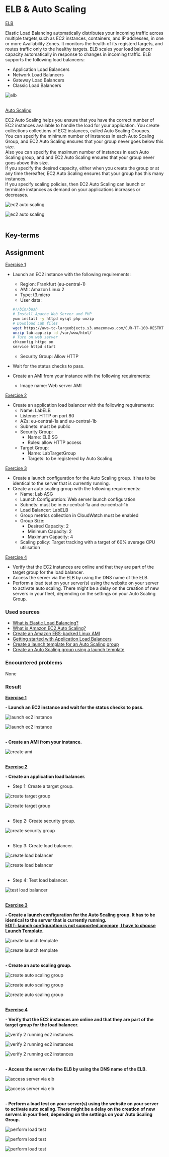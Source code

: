 # ELB & Auto Scaling

<ins>ELB</ins>  

Elastic Load Balancing automatically distributes your incoming traffic across multiple targets,such as EC2 instances, containers, and IP addresses, in one or more Availability Zones. It monitors the health of its registerd targets, and routes traffic only to the healthy targets. ELB scales your load balancer capacity automatically in response to changes in incoming traffic.
ELB supports the following load balancers:
- Application Load Balancers 
- Network Load Balancers
- Gateway Load Balancers
- Classic Load Balancers

![elb](/05_AWS_2/includes/01_elb-auto-scaling0-1.png)<br><br>

<ins>Auto Scaling</ins>

EC2 Auto Scaling helps you ensure that you have the correct number of EC2 instances available to handle the load for your application. You create collections collections of EC2 instances, called Auto Scaling Groupes.  
You can specify the minimum number of instances in each Auto Scaling Group, and EC2 Auto Scaling ensures that your group never goes below this size.  
Also you can specify the maximum number of instances in each Auto Scaling group, and and EC2 Auto Scaling ensures that your group never goes above this size.  
If you specify the desired capacity, either when you create the group or at any time thereafter, EC2 Auto Scaling ensures that your group has this many instances.  
If you specify scaling policies, then EC2 Auto Scaling can launch or terminate instances as demand on your applications increases or decreases.

![ec2 auto scaling](/05_AWS_2/includes/01_elb-auto-scaling0-2.png)<br>

![ec2 auto scaling](/05_AWS_2/includes/01_elb-auto-scaling0-3.png)<br><br>

## Key-terms

## Assignment

<ins>Exercise 1</ins>

- Launch an EC2 instance with the following requirements:
    - Region: Frankfurt (eu-central-1)
    - AMI: Amazon Linux 2
    - Type: t3.micro
    - User data:

    ```bash
    #!/bin/bash
    # Install Apache Web Server and PHP
    yum install -y httpd mysql php unzip
    # Download Lab files
    wget https://aws-tc-largeobjects.s3.amazonaws.com/CUR-TF-100-RESTRT-1/80-lab-vpc-web-server/lab-app.zip
    unzip lab-app.zip -d /var/www/html/
    # Turn on web server
    chkconfig httpd on
    service httpd start
    ```
    - Security Group: Allow HTTP
- Wait for the status checks to pass.
- Create an AMI from your instance with the following requirements:
    - Image name: Web server AMI

<ins>Exercise 2</ins>

- Create an application load balancer with the following requirements:
    - Name: LabELB
    - Listener: HTTP on port 80
    - AZs: eu-central-1a and eu-central-1b
    - Subnets: must be public
    - Security Group:
        - Name: ELB SG
        - Rules: allow HTTP access
    - Target Group:
        - Name: LabTargetGroup
        - Targets: to be registered by Auto Scaling

<ins>Exercise 3</ins>

- Create a launch configuration for the Auto Scaling group. It has to be identical to the server that is currently running.
- Create an auto scaling group with the following requirements:
    - Name: Lab ASG
    - Launch Configuration: Web server launch configuration
    - Subnets: must be in eu-central-1a and eu-central-1b
    - Load Balancer: LabELB
    - Group metrics collection in CloudWatch must be enabled
    - Group Size:
        - Desired Capacity: 2
        - Minimum Capacity: 2
        - Maximum Capacity: 4
    - Scaling policy: Target tracking with a target of 60% average CPU utilisation

<ins>Exercise 4</ins>

- Verify that the EC2 instances are online and that they are part of the target group for the load balancer.
- Access the server via the ELB by using the DNS name of the ELB.
- Perform a load test on your server(s) using the website on your server to activate auto scaling. There might be a delay on the creation of new servers in your fleet, depending on the settings on your Auto Scaling Group.

### Used sources
- [What is Elastic Load Balancing?](https://docs.aws.amazon.com/elasticloadbalancing/latest/userguide/what-is-load-balancing.html)
- [What is Amazon EC2 Auto Scaling?](https://docs.aws.amazon.com/autoscaling/ec2/userguide/what-is-amazon-ec2-auto-scaling.html)
- [Create an Amazon EBS-backed Linux AMI](https://docs.aws.amazon.com/AWSEC2/latest/UserGuide/creating-an-ami-ebs.html)
- [Getting started with Application Load Balancers](https://docs.aws.amazon.com/elasticloadbalancing/latest/application/application-load-balancer-getting-started.html)
- [Create a launch template for an Auto Scaling group](https://docs.aws.amazon.com/autoscaling/ec2/userguide/create-launch-template.html)
- [Create an Auto Scaling group using a launch template](https://docs.aws.amazon.com/autoscaling/ec2/userguide/create-asg-launch-template.html)

### Encountered problems
None

### Result

**<ins>Exercise 1</ins>**

**- Launch an EC2 instance and wait for the status checks to pass.**

![launch ec2 instance](/05_AWS_2/includes/01_elb-auto-scaling1-1-1.png)<br>

![launch ec2 instance](/05_AWS_2/includes/01_elb-auto-scaling1-1-2.png)<br><br>

**- Create an AMI from your instance.**

![create ami](/05_AWS_2/includes/01_elb-auto-scaling1-3-1.png)<br><br>

**<ins>Exercise 2</ins>**

**- Create an application load balancer.**

- Step 1: Create a target group.

![create target group](/05_AWS_2/includes/01_elb-auto-scaling2-1-1.png)<br>

![create target group](/05_AWS_2/includes/01_elb-auto-scaling2-1-2.png)<br><br>

- Step 2: Create security group.

![create security group](/05_AWS_2/includes/01_elb-auto-scaling2-2-1.png)<br><br>

- Step 3: Create load balancer.

![create load balancer](/05_AWS_2/includes/01_elb-auto-scaling2-3-1.png)<br>

![create load balancer](/05_AWS_2/includes/01_elb-auto-scaling2-3-2.png)<br><br>

- Step 4: Test load balancer.

![test load balancer](/05_AWS_2/includes/01_elb-auto-scaling2-4-1.png)<br><br>

**<ins>Exercise 3</ins>**

**- Create a launch configuration for the Auto Scaling group. It has to be identical to the server that is currently running.  
<ins>EDIT: launch configuration is not supported anymore, I have to choose Launch Template.</ins>**

![create launch template](/05_AWS_2/includes/01_elb-auto-scaling3-1-1.png)<br>

![create launch template](/05_AWS_2/includes/01_elb-auto-scaling3-1-2.png)<br><br>

**- Create an auto scaling group.**

![create auto scaling group](/05_AWS_2/includes/01_elb-auto-scaling3-2-1.png)<br>

![create auto scaling group](/05_AWS_2/includes/01_elb-auto-scaling3-2-2.png)<br>

![create auto scaling group](/05_AWS_2/includes/01_elb-auto-scaling3-2-3.png)<br><br>

**<ins>Exercise 4</ins>**

**- Verify that the EC2 instances are online and that they are part of the target group for the load balancer.**

![verify 2 running ec2 instances](/05_AWS_2/includes/01_elb-auto-scaling4-1-1.png)<br>

![verify 2 running ec2 instances](/05_AWS_2/includes/01_elb-auto-scaling4-1-2.png)<br>

![verify 2 running ec2 instances](/05_AWS_2/includes/01_elb-auto-scaling4-1-3.png)<br><br>

**- Access the server via the ELB by using the DNS name of the ELB.**

![access server via elb](/05_AWS_2/includes/01_elb-auto-scaling4-2-1.png)<br>

![access server via elb](/05_AWS_2/includes/01_elb-auto-scaling4-2-2.png)<br><br>

**- Perform a load test on your server(s) using the website on your server to activate auto scaling. There might be a delay on the creation of new servers in your fleet, depending on the settings on your Auto Scaling Group.**

![perform load test](/05_AWS_2/includes/01_elb-auto-scaling4-3-1.png)<br>

![perform load test](/05_AWS_2/includes/01_elb-auto-scaling4-3-2.png)<br>

![perform load test](/05_AWS_2/includes/01_elb-auto-scaling4-3-3.png)<br><br>